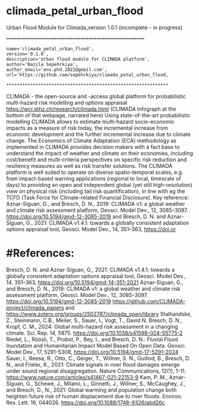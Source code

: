 # climada_petal_urban_flood
Urban Flood Module for Climada_version 1.0.1 (incomplete - in progress)
 
    ====================================================

    name='climada_petal_urban_flood',
    version='0.1.0',
    description='Urban flood module for CLIMADA platform',
    author='Nazila Sepehrkiya',
    author_email='env.phd.2022@gmail.com',
    url='https://github.com/sepehrkiya/climada_petal_urban_flood,

    *************************************************************
    
CLIMADA - the open-source and -access global platform for probabilistic multi-hazard risk modelling and options appraisal https://wcr.ethz.ch/research/climada.html (CLIMADA infograph at the bottom of that webpage, narrated here)
Using state-of-the-art probabilistic modelling CLIMADA allows to estimate multi-hazard socio-economic impacts as a measure of risk today, the incremental increase from economic development and the further incremental increase due to climate change. The Economics of Climate Adaptation (ECA) methodology as implemented in CLIMADA provides decision makers with a fact base to understand the impact of weather and climate on their economies, including cost/benefit and multi-criteria perspectives on specific risk reduction and resiliency measures as well as risk transfer solutions. The CLIMADA platform is well suited to operate on diverse spatio-temporal scales, e.g. from impact-based warning applications (regional to local, timescale of days) to providing an open and independent global (yet still high-resolution) view on physical risk (including tail risk quantification), in line with eg the TCFD (Task Force for Climate-related Financial Disclosure). Key reference: Aznar-Siguan, G., and Bresch, D. N., 2019: CLIMADA v1: a global weather and climate risk assessment platform, Geosci. Model Dev., 12, 3085–3097. https://doi.org/10.5194/gmd-12-3085-2019 and Bresch, D. N. and Aznar-Siguan, G., 2021: CLIMADA v1.4.1: towards a globally consistent adaptation options appraisal tool, Geosci. Model Dev., 14, 351–363,  https://doi.or

#References:
============
Bresch, D. N. and Aznar-Siguan, G., 2021: CLIMADA v1.4.1: towards a globally consistent adaptation options appraisal tool, Geosci. Model Dev., 14, 351–363,  https://doi.org/10.5194/gmd-14-351-2021
Aznar-Siguan, G., and Bresch, D. N., 2019: CLIMADA v1: a global weather and climate risk assessment platform, Geosci. Model Dev., 12, 3085–3097. https://doi.org/10.5194/gmd-12-3085-2019
https://github.com/CLIMADA-project/climada_papers and https://www.zotero.org/groups/2502787/climada_open/library
Stalhandske, Z., Steinmann, C.B., Meiler, S., Sauer, I., Vogt, T., David N. Bresch, D. N., Kropf, C. M., 2024: Global multi-hazard risk assessment in a changing climate. Sci. Rep. 14, 5875. https://doi.org/10.1038/s41598-024-55775-2 
Riedel, L., Röösli, T., Probst, P., Bey, I., and Bresch, D. N.: Fluvial Flood Inundation and Humanitarian Impact Model Based On Open Data. Geosci. Model Dev., 17, 5291-5308, https://doi.org/10.5194/gmd-17-5291-2024
Sauer, I., Reese, R., Otto, C., Geiger, T., Willner, S. N., Guillod, B., Bresch, D. N., and Frieler, K., 2021: Climate signals in river flood damages emerge under sound regional disaggregation. Nature Communications, 12(1), 1-11. https://www.nature.com/articles/s41467-021-22153-9
Kam, P. M., Aznar-Siguan, G., Schewe, J., Milano, L., Ginnetti, J., Willner, S., McCaughey, J., and Bresch, D., N., 2021: Global warming and population change both heighten future risk of human displacement due to river floods. Environ. Res. Lett. 16, 044026. https://doi.org/10.1088/1748-9326/abd26c

